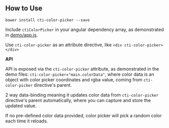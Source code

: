 ## How to Use

`bower install cti-color-picker --save`

Include `ctiColorPicker` in your angular dependency array, as demonstrated in
[demo/app.js](demo/app.js).

Use `cti-color-picker` as an attribute directive, like `<div cti-color-picker></div>`

**API**

API is exposed via the `cti-color-picker` attribute, as demonstrated in the demo
files: `cti-color-picker="main.colorData"`, where color data is an object with
color picker coordinates and rgba value, coming from `cti-color-picker`
directive's parent.

2 way data-binding meaning it updates color data from `cti-color-picker` directive's parent automatically, where you can capture and store the updated value.

If no pre-defined color data provided, color picker will pick a random color each time it reloads.
